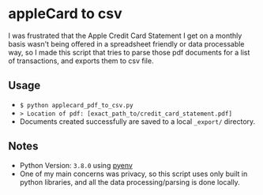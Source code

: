 # appleCard to csv

I was frustrated that the Apple Credit Card Statement I get on a monthly basis wasn't being offered in a spreadsheet friendly or data processable way, so I made this script that tries to parse those pdf documents for a list of transactions, and exports them to csv file.

## Usage

* `$ python applecard_pdf_to_csv.py`
* `> Location of pdf: [exact_path_to/credit_card_statement.pdf]`
* Documents created successfully are saved to a local `_export/` directory.

## Notes

* Python Version: `3.8.0` using [pyenv](https://github.com/pyenv/pyenv)
* One of my main concerns was privacy, so this script uses only built in python libraries, and all the data processing/parsing is done locally.  
